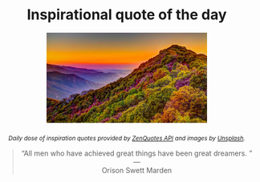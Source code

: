 
<div align="center">

# Inspirational quote of the day

<img src="./data/photo.jpeg" alt="Beautiful nature photo" width="320" height="180">

<sub><i>Daily dose of inspiration quotes provided by [ZenQuotes API](https://zenquotes.io/) and images by [Unsplash](https://unsplash.com/).</i></sub>


<blockquote>&ldquo;All men who have achieved great things have been great dreamers. &rdquo; &mdash; <footer>Orison Swett Marden</footer></blockquote>

</div>
